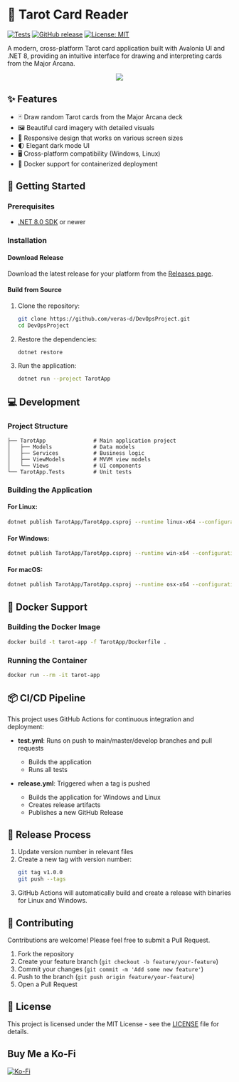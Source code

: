 # 🔮 Tarot Card Reader

[![Tests](https://github.com/veras-d/DevOpsProject/actions/workflows/test.yml/badge.svg)](https://github.com/veras-d/DevOpsProject/actions/workflows/test.yml)
[![GitHub release](https://img.shields.io/github/v/release/veras-d/DevOpsProject)](https://github.com/veras-d/DevOpsProject/releases)
[![License: MIT](https://img.shields.io/badge/License-MIT-yellow.svg)](https://opensource.org/licenses/MIT)

A modern, cross-platform Tarot card application built with Avalonia UI and .NET 8, providing an intuitive interface for drawing and interpreting cards from the Major Arcana.

<div align="center"">
  <img src="https://i.imgur.com/zki0R5V.png"/>
</div>

## ✨ Features

- 🃏 Draw random Tarot cards from the Major Arcana deck
- 🖼️ Beautiful card imagery with detailed visuals
- 📱 Responsive design that works on various screen sizes
- 🌓 Elegant dark mode UI
- 🖥️ Cross-platform compatibility (Windows, Linux)
- 🐳 Docker support for containerized deployment

## 🚀 Getting Started

### Prerequisites

- [.NET 8.0 SDK](https://dotnet.microsoft.com/download/dotnet/8.0) or newer

### Installation

#### Download Release

Download the latest release for your platform from the [Releases page](https://github.com/veras-d/DevOpsProject/releases).

#### Build from Source

1. Clone the repository:
   ```bash
   git clone https://github.com/veras-d/DevOpsProject.git
   cd DevOpsProject
   ```

2. Restore the dependencies:
   ```bash
   dotnet restore
   ```

3. Run the application:
   ```bash
   dotnet run --project TarotApp
   ```

## 💻 Development

### Project Structure

```
├── TarotApp               # Main application project
│   ├── Models             # Data models
│   ├── Services           # Business logic
│   ├── ViewModels         # MVVM view models
│   └── Views              # UI components
└── TarotApp.Tests         # Unit tests
```

### Building the Application

#### For Linux:
```bash
dotnet publish TarotApp/TarotApp.csproj --runtime linux-x64 --configuration Release -p:PublishSingleFile=true -p:UseAppHost=true --self-contained true -o release/linux
```

#### For Windows:
```bash
dotnet publish TarotApp/TarotApp.csproj --runtime win-x64 --configuration Release -p:PublishSingleFile=true -p:UseAppHost=true --self-contained true -o release/windows
```

#### For macOS:
```bash
dotnet publish TarotApp/TarotApp.csproj --runtime osx-x64 --configuration Release -p:PublishSingleFile=true -p:UseAppHost=true --self-contained true -o release/macos
```

## 🐳 Docker Support

### Building the Docker Image

```bash
docker build -t tarot-app -f TarotApp/Dockerfile .
```

### Running the Container

```bash
docker run --rm -it tarot-app
```

## 📦 CI/CD Pipeline

This project uses GitHub Actions for continuous integration and deployment:

- **test.yml**: Runs on push to main/master/develop branches and pull requests
  - Builds the application
  - Runs all tests

- **release.yml**: Triggered when a tag is pushed
  - Builds the application for Windows and Linux
  - Creates release artifacts
  - Publishes a new GitHub Release

## 📝 Release Process

1. Update version number in relevant files
2. Create a new tag with version number:
   ```bash
   git tag v1.0.0
   git push --tags
   ```
3. GitHub Actions will automatically build and create a release with binaries for Linux and Windows.

## 🤝 Contributing

Contributions are welcome! Please feel free to submit a Pull Request.

1. Fork the repository
2. Create your feature branch (`git checkout -b feature/your-feature`)
3. Commit your changes (`git commit -m 'Add some new feature'`)
4. Push to the branch (`git push origin feature/your-feature`)
5. Open a Pull Request

## 📄 License

This project is licensed under the MIT License - see the [LICENSE](LICENSE) file for details.

## Buy Me a Ko-Fi
[![Ko-Fi](https://img.shields.io/badge/Ko--fi-F16061?style=for-the-badge&logo=ko-fi&logoColor=white)](https://ko-fi.com/verivi)

